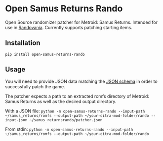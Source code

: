 # Open Samus Returns Rando
Open Source randomizer patcher for Metroid: Samus Returns. Intended for use in [Randovania](https://github.com/randovania).
Currently supports patching starting items.

## Installation
`pip install open-samus-returns-rando`

## Usage
You will need to provide JSON data matching the [JSON schema](https://github.com/randovania/open-samus-returns-rando/blob/main/open_samus_returns_rando/files/schema.json) in order to successfully patch the game. 

The patcher expects a path to an extracted romfs directory of Metroid: Samus Returns as well as the desired output directory.

With a JSON file:
`python -m open-samus-returns-rando --input-path ~/samus_returns/romfs --output-path ~/your-citra-mod-folder/rando --input-json ~/samus_returnsrando/patcher.json`

From stdin:
`python -m open-samus-returns-rando --input-path ~/samus_returns/romfs --output-path ~/your-citra-mod-folder/rando`
